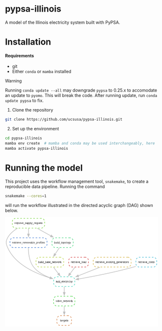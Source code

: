 # pypsa-illinois
A model of the Illinois electricity system built with PyPSA.


# Installation

#### Requirements

* git
* Either `conda` or `mamba` installed
    
> [!WARNING] 
> Running `conda update --all` may downgrade `pypsa` to 0.25.x to accomodate an update to `pyomo`. This will break the code. After running update, run `conda update pypsa` to fix.

1. Clone the repository

```bash
git clone https://github.com/ucsusa/pypsa-illinois.git
```

2. Set up the environment

```bash
cd pypsa-illinois
mamba env create  # mamba and conda may be used interchangeably, here
mamba activate pypsa-illinois
```

# Running the model 

This project uses the workflow management tool, `snakemake`, to create a reproducible data pipeline.
Running the command

```bash
snakemake --cores=1
```

will run the workflow illustrated in the directed acyclic graph (DAG) shown below.

![Model DAG](./dag.png)


